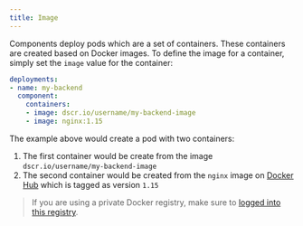 ```yaml
---
title: Image
---
```


Components deploy pods which are a set of containers. These containers are created based on Docker images. To define the image for a container, simply set the `image` value for the container:
```yaml
deployments:
- name: my-backend
  component:
    containers:
    - image: dscr.io/username/my-backend-image
    - image: nginx:1.15
```
The example above would create a pod with two containers:
1. The first container would be create from the image `dscr.io/username/my-backend-image`
2. The second container would be created from the `nginx` image on [Docker Hub](https://hub.docker.com) which is tagged as version `1.15`

> If you are using a private Docker registry, make sure to [logged into this registry](/docs/image-building/registries/authentication).

